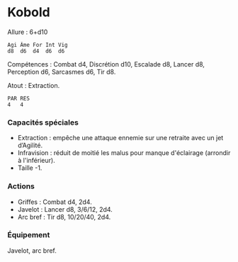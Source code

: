 # Kobold

Allure : 6+d10

	Agi	Âme	For	Int	Vig
	d8	d6	d4	d6	d6

Compétences : Combat d4, Discrétion d10, Escalade d8, Lancer d8, Perception d6, Sarcasmes d6, Tir d8.

Atout : Extraction.

	PAR	RES
	4	4

### Capacités spéciales
- Extraction : empêche une attaque ennemie sur une retraite avec un jet d’Agilité.
- Infravision : réduit de moitié les malus pour manque d'éclairage (arrondir à l'inférieur).
- Taille -1.

### Actions
- Griffes : Combat d4, 2d4.
- Javelot : Lancer d8, 3/6/12, 2d4.
- Arc bref : Tir d8, 10/20/40, 2d4.

### Équipement
Javelot, arc bref.
